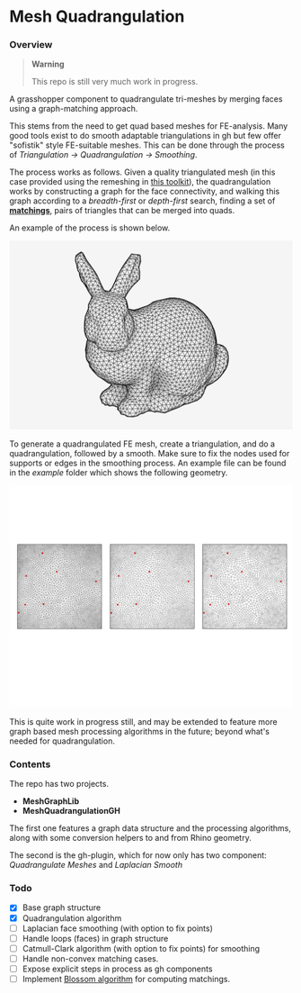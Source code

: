 # Mesh Quadrangulation

### Overview

> **Warning**
> 
> This repo is still very much work in progress.

A grasshopper component to quadrangulate tri-meshes by merging faces using a graph-matching approach.

This stems from the need to get quad based meshes for FE-analysis. Many good tools exist to do smooth adaptable triangulations in gh but few
offer "sofistik" style FE-suitable meshes. This can be done through the process of *Triangulation -> Quadrangulation -> Smoothing*.

The process works as follows. Given a quality triangulated mesh (in this case provided using the remeshing in [this toolkit](https://github.com/joelhi/g3-gh)), the quadrangulation works by constructing a graph for the face connectivity, and walking this graph according to a *breadth-first* or *depth-first* search, finding a set of [**matchings**](https://en.wikipedia.org/wiki/Matching_(graph_theory)), pairs of triangles that can be merged into quads.

An example of the process is shown below.

![Example](img/quadrangulation2.gif)

To generate a quadrangulated FE mesh, create a triangulation, and do a quadrangulation, followed by a smooth. Make sure to fix the nodes used for supports or edges in the smoothing process. An example file can be found in the *example* folder which shows the following geometry.

![Example_planar](img/planar_mesh.png)

This is quite work in progress still, and may be extended to feature more graph based mesh processing algorithms in the future; beyond what's needed for quadrangulation.

### Contents

The repo has two projects. 

- **MeshGraphLib**
- **MeshQuadrangulationGH**

The first one features a graph data structure and the processing algorithms, along with some conversion helpers to and from Rhino geometry.

The second is the gh-plugin, which for now only has two component: *Quadrangulate Meshes* and *Laplacian Smooth*


### Todo

- [x] Base graph structure
- [x] Quadrangulation algorithm
- [ ] Laplacian face smoothing (with option to fix points)
- [ ] Handle loops (faces) in graph structure
- [ ] Catmull-Clark algorithm (with option to fix points) for smoothing
- [ ] Handle non-convex matching cases.
- [ ] Expose explicit steps in process as gh components
- [ ] Implement [Blossom algorithm](https://en.wikipedia.org/wiki/Blossom_algorithm) for computing matchings.

